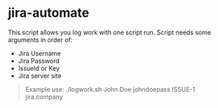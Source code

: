 # jira-automate
This script allows you log work with one script run. Script needs some arguments in order of:
- Jira Username
- Jira Password
- IssueId or Key
- Jira server site
> Example use: ./logwork.sh John.Doe johndoepass ISSUE-1 jira.company
